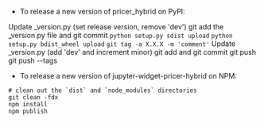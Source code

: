 - To release a new version of pricer_hybrid on PyPI:

Update _version.py (set release version, remove 'dev')
git add the _version.py file and git commit
`python setup.py sdist upload`
`python setup.py bdist_wheel upload`
`git tag -a X.X.X -m 'comment'`
Update _version.py (add 'dev' and increment minor)
git add and git commit
git push
git push --tags

- To release a new version of jupyter-widget-pricer-hybrid on NPM:

```
# clean out the `dist` and `node_modules` directories
git clean -fdx
npm install
npm publish
```